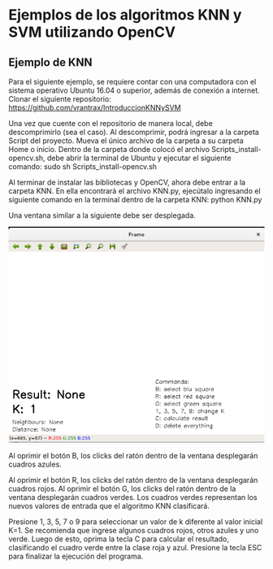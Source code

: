 # Ejemplos de los algoritmos KNN y SVM utilizando OpenCV

## Ejemplo de KNN

Para el siguiente ejemplo, se requiere contar con una computadora con el sistema operativo Ubuntu 16.04 o superior, además de conexión a internet. 
Clonar el siguiente repositorio:
https://github.com/vrantrax/IntroduccionKNNySVM

Una vez que cuente con el repositorio de manera local, debe descomprimirlo (sea el caso). 
Al descomprimir, podrá ingresar a la carpeta Script del proyecto. Mueva el único archivo de la carpeta a su carpeta Home o inicio. Dentro de la carpeta donde colocó el archivo Scripts_install-opencv.sh, debe abrir la terminal de Ubuntu y ejecutar el siguiente comando:
sudo sh Scripts_install-opencv.sh

Al terminar de instalar las bibliotecas y OpenCV, ahora debe entrar a la carpeta KNN. En ella encontrará el archivo KNN.py, ejecútalo ingresando el siguiente comando en la terminal dentro de la carpeta KNN:
python KNN.py

Una ventana similar a la siguiente debe ser desplegada. 

![Imagen del ejemplo KNN](https://github.com/vrantrax/IntroduccionKNNySVM/blob/master/Images/knn.png)

Al oprimir el botón B, los clicks del ratón dentro de la ventana desplegarán cuadros azules.

Al oprimir el botón R, los clicks del ratón dentro de la ventana desplegarán cuadros rojos.
Al oprimir el botón G, los clicks del ratón dentro de la ventana desplegarán cuadros verdes. Los cuadros verdes representan los nuevos valores de entrada que el algoritmo KNN clasificará. 

Presione 1, 3, 5, 7 o 9 para seleccionar un valor de k diferente al valor inicial K=1. 
Se recomienda que ingrese algunos cuadros rojos, otros azules y uno verde. Luego de esto, oprima la tecla C para calcular el resultado, clasificando el cuadro verde entre la clase roja y azul.
Presione la tecla ESC para finalizar la ejecución del programa.
